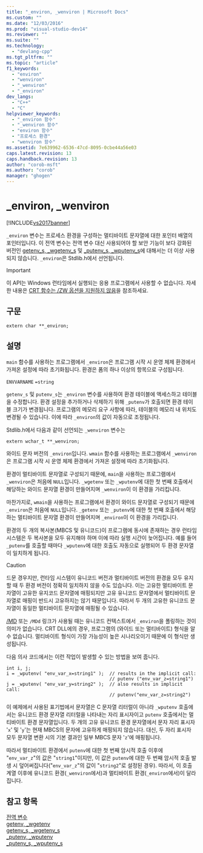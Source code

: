 ```yaml
---
title: "_environ, _wenviron | Microsoft Docs"
ms.custom: ""
ms.date: "12/03/2016"
ms.prod: "visual-studio-dev14"
ms.reviewer: ""
ms.suite: ""
ms.technology: 
  - "devlang-cpp"
ms.tgt_pltfrm: ""
ms.topic: "article"
f1_keywords: 
  - "environ"
  - "wenviron"
  - "_wenviron"
  - "_environ"
dev_langs: 
  - "C++"
  - "C"
helpviewer_keywords: 
  - "_environ 함수"
  - "_wenviron 함수"
  - "environ 함수"
  - "프로세스 환경"
  - "wenviron 함수"
ms.assetid: 7e639962-6536-47cd-8095-0cbe44a56e03
caps.latest.revision: 13
caps.handback.revision: 13
author: "corob-msft"
ms.author: "corob"
manager: "ghogen"
---
```

# _environ, _wenviron
[!INCLUDE[vs2017banner](../assembler/inline/includes/vs2017banner.md)]

`_environ` 변수는 프로세스 환경을 구성하는 멀티바이트 문자열에 대한 포인터 배열의 포인터입니다.  이 전역 변수는 전역 변수 대신 사용되어야 할 보안 기능이 보다 강화된 버전인 [getenv\_s, \_wgetenv\_s](../c-runtime-library/reference/getenv-s-wgetenv-s.md) 및 [\_putenv\_s, \_wputenv\_s](../c-runtime-library/reference/putenv-s-wputenv-s.md)에 대해서는 더 이상 사용되지 않습니다.  `_environ`은 Stdlib.h에서 선언됩니다.  
  
> [!IMPORTANT]
>  이 API는 Windows 런타임에서 실행되는 응용 프로그램에서 사용할 수 없습니다.  자세한 내용은 [CRT 함수는 \/ZW 옵션을 지원하지 않음](http://msdn.microsoft.com/library/windows/apps/jj606124.aspx)을 참조하세요.  
  
## 구문  
  
```  
extern char **_environ;  
```  
  
## 설명  
 `main` 함수를 사용하는 프로그램에서 `_environ`은 프로그램 시작 시 운영 체제 환경에서 가져온 설정에 따라 초기화됩니다.  환경은 폼의 하나 이상의 항목으로 구성됩니다.  
  
 `ENVVARNAME` `=string`  
  
 `getenv_s` 및 `putenv_s`는 `_environ` 변수를 사용하여 환경 테이블에 액세스하고 테이블을 수정합니다.  환경 설정을 추가하거나 삭제하기 위해 `_putenv`가 호출되면 환경 테이블 크기가 변경됩니다.  프로그램의 메모리 요구 사항에 따라, 테이블의 메모리 내 위치도 변경될 수 있습니다.  이에 따라 `_environ`의 값이 자동으로 조정됩니다.  
  
 Stdlib.h에서 다음과 같이 선언되는 `_wenviron` 변수는  
  
```  
extern wchar_t **_wenviron;  
```  
  
 와이드 문자 버전의 `_environ`입니다.  `wmain` 함수를 사용하는 프로그램에서 `_wenviron`은 프로그램 시작 시 운영 체제 환경에서 가져온 설정에 따라 초기화됩니다.  
  
 환경이 멀티바이트 문자열로 구성되기 때문에, `main`을 사용하는 프로그램에서 `_wenviron`은 처음에 `NULL`입니다.  `_wgetenv` 또는 `_wputenv`에 대한 첫 번째 호출에서 해당하는 와이드 문자열 환경이 만들어지며 `_wenviron`이 이 환경을 가리킵니다.  
  
 마찬가지로, `wmain`을 사용하는 프로그램에서 환경이 와이드 문자열로 구성되기 때문에 `_environ`은 처음에 `NULL`입니다.  `_getenv` 또는 `_putenv`에 대한 첫 번째 호출에서 해당하는 멀티바이트 문자열 환경이 만들어지며 `_environ`이 이 환경을 가리킵니다.  
  
 환경의 두 개의 복사본\(MBCS 및 유니코드\)이 프로그램에 동시에 존재하는 경우 런타임 시스템은 두 복사본을 모두 유지해야 하며 이에 따라 실행 시간이 늦어집니다.  예를 들어 `_putenv`를 호출할 때마다 `_wputenv`에 대한 호출도 자동으로 실행되어 두 환경 문자열이 일치하게 됩니다.  
  
> [!CAUTION]
>  드문 경우지만, 런타임 시스템이 유니코드 버전과 멀티바이트 버전의 환경을 모두 유지할 때 두 환경 버전이 정확히 일치하지 않을 수도 있습니다.  이는 고유한 멀티바이트 문자열이 고유한 유지코드 문자열에 매핑되지만 고유 유니코드 문자열에서 멀티바이트 문자열로 매핑이 반드시 고유하지는 않기 때문입니다.  따라서 두 개의 고유한 유니코드 문자열이 동일한 멀티바이트 문자열에 매핑될 수 있습니다.  
  
 [\/MD](../build/reference/md-mt-ld-use-run-time-library.md) 또는 `/MDd` 링크가 사용될 때는 유니코드 컨텍스트에서 `_environ`을 폴링하는 것이 의미가 없습니다.  CRT DLL에의 경우, 프로그램의 \(와이드 또는 멀티바이트\) 형식을 알 수 없습니다.  멀티바이트 형식이 가장 가능성이 높은 시나리오이기 때문에 이 형식만 생성됩니다.  
  
 다음 의사 코드에서는 이런 작업이 발생할 수 있는 방법을 보여 줍니다.  
  
```  
int i, j;  
i = _wputenv( "env_var_x=string1" );  // results in the implicit call:  
                                      // putenv ("env_var_z=string1")  
j = _wputenv( "env_var_y=string2" );  // also results in implicit call:  
                                      // putenv("env_var_z=string2")  
```  
  
 이 예제에서 사용된 표기법에서 문자열은 C 문자열 리터럴이 아니라 `_wputenv` 호출에서는 유니코드 환경 문자열 리터럴을 나타내는 자리 표시자이고 `putenv` 호출에서는 멀티바이트 환경 문자열입니다.  두 개의 고유 유니코드 환경 문자열에서 문자 자리 표시자 '`x`' 및 '`y`'는 현재 MBCS의 문자에 고유하게 매핑되지 않습니다.  대신, 두 자리 표시자 모두 문자열 변환 시의 기본 결과인 일부 MBCS 문자 '`z`'에 매핑됩니다.  
  
 따라서 멀티바이트 환경에서 `putenv`에 대한 첫 번째 암시적 호출 이후에 "`env_var_z`"의 값은 "`string1`"이지만, 이 값은 `putenv`에 대한 두 번째 암시적 호출 발생 시 덮어써집니다\("`env_var_z`"의 값이 "`string2`"로 설정된 경우\).  따라서, 이 호출 계열 이후에 유니코드 환경\(`_wenviron`에서\)과 멀티바이트 환경\(`_environ`에서\)이 달라집니다.  
  
## 참고 항목  
 [전역 변수](../c-runtime-library/global-variables.md)   
 [getenv, \_wgetenv](../c-runtime-library/reference/getenv-wgetenv.md)   
 [getenv\_s, \_wgetenv\_s](../c-runtime-library/reference/getenv-s-wgetenv-s.md)   
 [\_putenv, \_wputenv](../c-runtime-library/reference/putenv-wputenv.md)   
 [\_putenv\_s, \_wputenv\_s](../c-runtime-library/reference/putenv-s-wputenv-s.md)